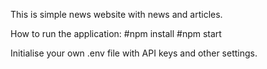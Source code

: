 This is simple news website with news and articles.

How to run the application:
#npm install
#npm start

Initialise your own .env file with API keys and other settings.
    



